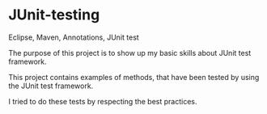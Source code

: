 # JUnit-testing
Eclipse, Maven, Annotations, JUnit test

The purpose of this project is to show up my basic skills about JUnit test framework.

This project contains examples of methods, that have been tested by using the JUnit test framework.

I tried to do these tests by respecting the best practices.

